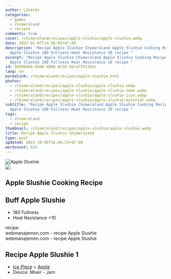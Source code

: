 ```yaml
---
author: L3n4r0x
categories:
  - games
  - chimeraland
  - recipes
comments: true
cover: /chimeraland/recipes/apple-slushie/apple-slushie.webp
date: 2022-01-07T14:56:03+07:00
description: "Recipe Apple Slushie Chimeraland Apple Slushie Cooking Recipe Buff
  Apple Slushie 180 Fullness Heat Resistance 10 recipe "
excerpt: "Recipe Apple Slushie Chimeraland Apple Slushie Cooking Recipe Buff
  Apple Slushie 180 Fullness Heat Resistance 10 recipe "
id: 9d3984eb-0d4b-4888-8216-5bca7551183c
lang: en
permalink: /chimeraland/recipes/apple-slushie.html
photos:
  - /chimeraland/recipes/apple-slushie/apple-slushie.webp
  - /chimeraland/recipes/apple-slushie/apple-slushie-name.webp
  - /chimeraland/recipes/apple-slushie/apple-slushie-icon.webp
  - /chimeraland/recipes/apple-slushie/apple-slushie-material.webp
subtitle: "Recipe Apple Slushie Chimeraland Apple Slushie Cooking Recipe Buff
  Apple Slushie 180 Fullness Heat Resistance 10 recipe "
tags:
  - chimeraland
  - recipe
thumbnail: /chimeraland/recipes/apple-slushie/apple-slushie.webp
title: Recipe Apple Slushie Chimeraland
type: post
updated: 2022-10-05T16:46:53+07:00
wordcount: 624
---
```


<link
  rel="stylesheet"
  href="https://rawcdn.githack.com/dimaslanjaka/Web-Manajemen/870a349/css/bootstrap-5-3-0-alpha3-wrapper.css"
/>
<section id="bootstrap-wrapper">
  <div data-bs-theme="dark">
    <div class="card mb-2">
      <div class="card-body">
        <div class="row g-0">
          <div class="col-sm-4 position-relative mb-2">
            <img
              src="https://www.webmanajemen.com/chimeraland/recipes/apple-slushie/apple-slushie-material.webp"
              class="card-img fit-cover w-100 h-100"
              alt="Apple Slushie"
              data-fancybox="true"
            />
          </div>
          <div class="col-sm-8 mb-2">
            <div class="card-body">
              <div class="d-flex flex-row align-items-center mb-3">
                <img
                  class="d-inline-block me-2"
                  src="https://www.webmanajemen.com/chimeraland/recipes/apple-slushie/apple-slushie-icon.webp"
                  width="auto"
                  height="auto"
                  style="vertical-align: middle"
                />
                <h2 class="fs-5">Apple Slushie Cooking Recipe</h2>
              </div>
              <h2 class="card-title fs-5">Buff Apple Slushie</h2>
              <div class="card-text">
                <ul>
                  <li>180 Fullness</li>
                  <li>Heat Resistance +10</li>
                </ul>
              </div>
              <span class="badge rounded-pill">recipe</span>
            </div>
            <div class="card-footer text-end text-muted mt-auto">
              webmanajemen.com - recipe Apple Slushie
            </div>
          </div>
        </div>
      </div>
      <div class="card-footer text-end text-muted">
        webmanajemen.com - recipe Apple Slushie
      </div>
    </div>
    <div class="row mb-2">
      <div class="col-12 col-lg-6 recipe-item mb-2">
        <div class="card">
          <div class="card-body">
            <h2 class="card-title fs-5">Recipe Apple Slushie 1</h2>
            <div class="card-text">
              <ul>
                <li>
                  <a
                    class="text-decoration-none text-primary"
                    href="/chimeraland/materials/ice-piece.html"
                    >Ice Piece</a
                  ><span> + </span
                  ><a
                    class="text-decoration-none text-primary"
                    href="/chimeraland/materials/apple.html"
                    >Apple</a
                  >
                </li>
                <li>Device: Mixer - Jam</li>
              </ul>
            </div>
          </div>
        </div>
      </div>
    </div>
  </div>
</section>